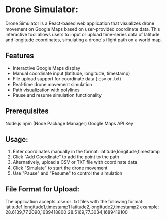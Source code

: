 # Drone Simulator:

Drone Simulator is a React-based web application that visualizes drone movement on Google Maps based on user-provided coordinate data. This interactive tool allows users to input or upload time-series data of latitude and longitude coordinates, simulating a drone's flight path on a world map.

## Features
- Interactive Google Maps display
- Manual coordinate input (latitude, longitude, timestamp)
- File upload support for coordinate data (.csv or .txt)
- Real-time drone movement simulation
- Path visualization with polylines
- Pause and resume simulation functionality

## Prerequisites
Node.js
npm (Node Package Manager)
Google Maps API Key

## Usage:
1. Enter coordinates manually in the format: latitude,longitude,timestamp
2. Click "Add Coordinate" to add the point to the path
3. Alternatively, upload a CSV or TXT file with coordinate data
4. Click "Simulate" to start the drone movement
5. Use "Pause" and "Resume" to control the simulation

## File Format for Upload:
The application accepts .csv or .txt files with the following format:
latitude1,longitude1,timestamp1
latitude2,longitude2,timestamp2
example:
28.6139,77.2090,1689418800
28.5169,77.3034,1689419100
